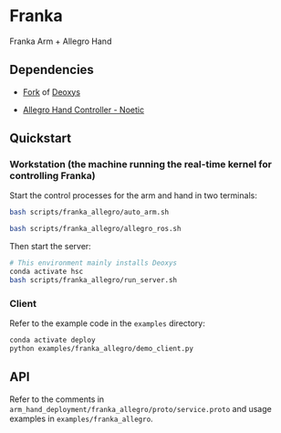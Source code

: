 # Franka  

Franka Arm + Allegro Hand

## Dependencies  

- [Fork](https://github.com/hesic73/deoxys_control) of [Deoxys](https://github.com/UT-Austin-RPL/deoxys_control)  

- [Allegro Hand Controller - Noetic](https://github.com/NYU-robot-learning/Allegro-Hand-Controller-DIME)

## Quickstart  

### Workstation (the machine running the real-time kernel for controlling Franka)  

Start the control processes for the arm and hand in two terminals:  

```bash
bash scripts/franka_allegro/auto_arm.sh
```

```bash
bash scripts/franka_allegro/allegro_ros.sh
```

Then start the server:  

```bash
# This environment mainly installs Deoxys
conda activate hsc
bash scripts/franka_allegro/run_server.sh
```

### Client  

Refer to the example code in the `examples` directory:  

```bash
conda activate deploy
python examples/franka_allegro/demo_client.py
```

## API  

Refer to the comments in `arm_hand_deployment/franka_allegro/proto/service.proto` and usage examples in `examples/franka_allegro`.